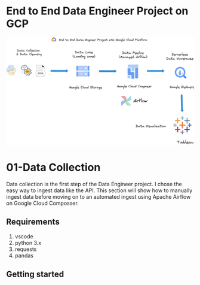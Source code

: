 # End to End Data Engineer Project on GCP

<p align="center">

  <img src="dataproject.png" width="1000" title="hover text">

</p>

<h1>01-Data Collection</h1>
Data collection is the first step of the Data Engineer project. I chose the easy way to ingest data like the API. This section will show how to manually ingest data before moving on to an automated ingest using Apache Airflow on Google Cloud Composser. 
<h2>Requirements</h2>
<ol>
<li>vscode</li>
<li>python 3.x</li>
<li>requests</li>
<li>pandas</li>
</ol>

<h2>Getting started</h2>
